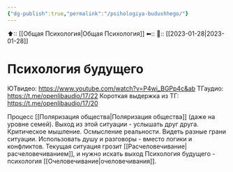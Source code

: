 ```yaml
---
{"dg-publish":true,"permalink":"/psihologiya-budushhego/"}
---
```



⬆:: [[Общая Психология\|Общая Психология]]
⬅::
📅:: [[2023-01-28\|2023-01-28]]

# Психология будущего

ЮТвидео: https://www.youtube.com/watch?v=P4wi_BGPp4c&ab
ТГаудио: https://t.me/openlibaudio/17/22
Короткая выдержка из ТГ: https://t.me/openlibaudio/17/20

Процесс [[Поляризация общества\|Поляризация общества]] (даже на уровне семей). Выход из этой ситуации - услышать друг друга. Критическое мышление. Осмысление реальности. Видеть разные грани ситуации. 
Использовать душу и разговоры - вместо логики и конфликтов.
Текущая ситуация грозит [[Расчеловечивание\|расчеловечиванием]], и нужно искать выход Психология будущего - психология [[Очеловечивание\|очеловечивания]].